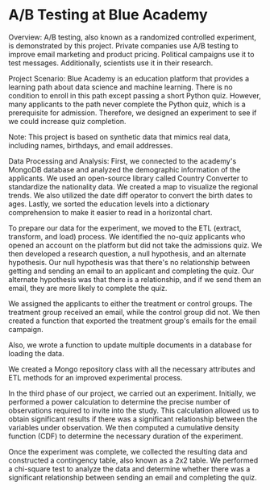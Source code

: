 # A/B Testing at Blue Academy

Overview:
A/B testing, also known as a randomized controlled experiment, is demonstrated by this project. Private companies use A/B testing to improve email marketing and product pricing. Political campaigns use it to test messages. Additionally, scientists use it in their research.

Project Scenario:
Blue Academy is an education platform that provides a learning path about data science and machine learning. There is no condition to enroll in this path except passing a short Python quiz. However, many applicants to the path never complete the Python quiz, which is a prerequisite for admission. Therefore, we designed an experiment to see if we could increase quiz completion.

Note: This project is based on synthetic data that mimics real data, including names, birthdays, and email addresses.

Data Processing and Analysis: 
First, we connected to the academy's MongoDB database and analyzed the demographic information of the applicants. We used an open-source library called Country Converter to standardize the nationality data. We created a map to visualize the regional trends. We also utilized the date diff operator to convert the birth dates to ages. Lastly, we sorted the education levels into a dictionary comprehension to make it easier to read in a horizontal chart.

To prepare our data for the experiment, we moved to the ETL (extract, transform, and load) process. We identified the no-quiz applicants who opened an account on the platform but did not take the admissions quiz. We then developed a research question, a null hypothesis, and an alternate hypothesis. Our null hypothesis was that there's no relationship between getting and sending an email to an applicant and completing the quiz. Our alternate hypothesis was that there is a relationship, and if we send them an email, they are more likely to complete the quiz.

We assigned the applicants to either the treatment or control groups. The treatment group received an email, while the control group did not. We then created a function that exported the treatment group's emails for the email campaign.

Also, we wrote a function to update multiple documents in a database for loading the data.

We created a Mongo repository class with all the necessary attributes and ETL methods for an improved experimental process.

In the third phase of our project, we carried out an experiment. Initially, we performed a power calculation to determine the precise number of observations required to invite into the study. This calculation allowed us to obtain significant results if there was a significant relationship between the variables under observation. We then computed a cumulative density function (CDF) to determine the necessary duration of the experiment.

Once the experiment was complete, we collected the resulting data and constructed a contingency table, also known as a 2x2 table. We performed a chi-square test to analyze the data and determine whether there was a significant relationship between sending an email and completing the quiz.
